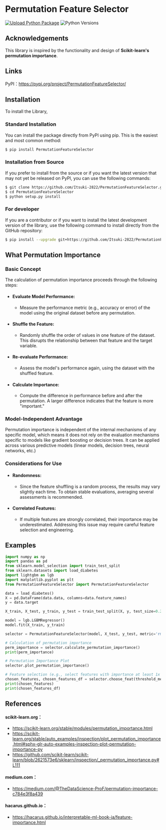 # Permutation Feature Selector
[![Upload Python Package](https://github.com/Itsuki-2822/PermutationFeatureSelector/actions/workflows/pypi-publish.yml/badge.svg?event=release)](https://github.com/Itsuki-2822/PermutationFeatureSelector/actions/workflows/pypi-publish.yml)
![Python Versions](https://img.shields.io/pypi/pyversions/permutation_feature_selector.svg?logo=python&logoColor=white)


## Acknowledgements
This library is inspired by the functionality and design of **Scikit-learn's permutation importance**.

## Links
PyPI：https://pypi.org/project/PermutationFeatureSelector/

## Installation
To install the Library,

### Standard Installation

You can install the package directly from PyPI using pip. This is the easiest and most common method:
```bash
$ pip install PermutationFeatureSelector
```
### Installation from Source
If you prefer to install from the source or if you want the latest version that may not yet be released on PyPI, you can use the following commands:
```bash
$ git clone https://github.com/Itsuki-2822/PermutationFeatureSelector.git
$ cd PermutationFeatureSelector
$ python setup.py install
```
### For developer
If you are a contributor or if you want to install the latest development version of the library, use the following command to install directly from the GitHub repository:

```bash
$ pip install --upgrade git+https://github.com/Itsuki-2822/PermutationFeatureSelector
```

## What Permutation Importance

### Basic Concept
The calculation of permutation importance proceeds through the following steps:

- #### Evaluate Model Performance:
  - Measure the performance metric (e.g., accuracy or error) of the model using the original dataset before any permutation.
- #### Shuffle the Feature:
  - Randomly shuffle the order of values in one feature of the dataset. This disrupts the relationship between that feature and the target variable.
- #### Re-evaluate Performance:
  - Assess the model's performance again, using the dataset with the shuffled feature.
- #### Calculate Importance:
  - Compute the difference in performance before and after the permutation. A larger difference indicates that the feature is more "important."

### Model-Independent Advantage
Permutation importance is independent of the internal mechanisms of any specific model, which means it does not rely on the evaluation mechanisms specific to models like gradient boosting or decision trees. It can be applied across various predictive models (linear models, decision trees, neural networks, etc.)

### Considerations for Use
- #### Randomness:
  - Since the feature shuffling is a random process, the results may vary slightly each time. To obtain stable evaluations, averaging several assessments is recommended.
- #### Correlated Features:
  - If multiple features are strongly correlated, their importance may be underestimated. Addressing this issue may require careful feature selection and engineering.

## Examples
```python
import numpy as np
import pandas as pd
from sklearn.model_selection import train_test_split
from sklearn.datasets import load_diabetes
import lightgbm as lgb
import matplotlib.pyplot as plt
from PermutationFeatureSelector import PermutationFeatureSelector

data = load_diabetes()
X = pd.DataFrame(data.data, columns=data.feature_names)
y = data.target

X_train, X_test, y_train, y_test = train_test_split(X, y, test_size=0.2, random_state=42)

model = lgb.LGBMRegressor()
model.fit(X_train, y_train)

selector = PermutationFeatureSelector(model, X_test, y_test, metric='rmse', n_repeats=30, random_state=42)

# Calculation of permutation importance
perm_importance = selector.calculate_permutation_importance()
print(perm_importance)

# Permutation Importance Plot
selector.plot_permutation_importance()

# Feature selection (e.g., select features with importance at least 1x the average)
chosen_features, chosen_features_df = selector.choose_feat(threshold_method='mean', threshold_value=1.0)
print(chosen_features)
print(chosen_features_df)

```

## References
#### scikit-learn.org：
- https://scikit-learn.org/stable/modules/permutation_importance.html
- https://scikit-learn.org/stable/auto_examples/inspection/plot_permutation_importance.html#sphx-glr-auto-examples-inspection-plot-permutation-importance-py
- https://github.com/scikit-learn/scikit-learn/blob/2621573e6/sklearn/inspection/_permutation_importance.py#L111

#### medium.com：
- https://medium.com/@TheDataScience-ProF/permutation-importance-c784e3f8a439

#### hacarus.github.io：
- https://hacarus.github.io/interpretable-ml-book-ja/feature-importance.html
